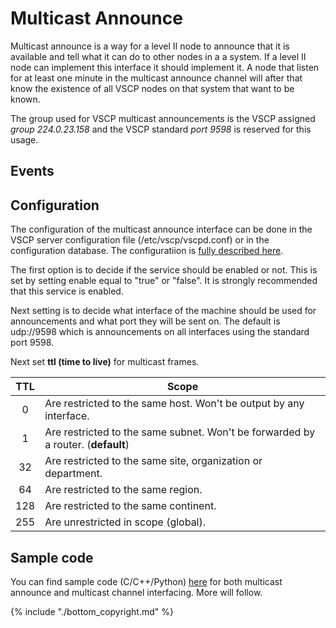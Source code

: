 # Multicast Announce

Multicast announce is a way for a level II node to announce that it is available and tell what it can do to other nodes in a a system. If a level II node can implement this interface it should implement it. A node that listen for at least one minute in the multicast announce channel will after that know the existence of all VSCP nodes on that system that want to be known. 

The group used for VSCP multicast announcements is the VSCP assigned *group 224.0.23.158* and the VSCP standard *port 9598* is reserved for this usage.

## Events


## Configuration

The configuration of the multicast announce interface can be done in the VSCP server configuration file (/etc/vscp/vscpd.conf) or in the configuration database. The configuratiion is [fully described here](./configuring_the_vscp_daemon.md#multicast_announce_interface).

The first option is to decide if the service should be enabled or not. This is set by setting enable equal to "true" or "false". It is strongly recommended that this service is enabled.

Next setting is to decide what interface of the machine should be used for announcements and what port they will be sent on. The default is udp://9598 which is announcements on all interfaces using the standard port 9598.

Next set **ttl (time to live)** for multicast frames. 

 | TTL | Scope                                                                            | 
 | :---: | -----                                                                            | 
 | 0   | Are restricted to the same host. Won't be output by any interface.               | 
 | 1   | Are restricted to the same subnet. Won't be forwarded by a router. (**default**) | 
 | 32  | Are restricted to the same site, organization or department.                     | 
 | 64  | Are restricted to the same region.                                               | 
 | 128 | Are restricted to the same continent.                                            | 
 | 255 | Are unrestricted in scope (global).                                              | 



## Sample code

You can find sample code (C/C++/Python) [here](https://github.com/grodansparadis/vscp/tree/master/tests/multicast) for both multicast announce and multicast channel interfacing. More will follow.


{% include "./bottom_copyright.md" %}

